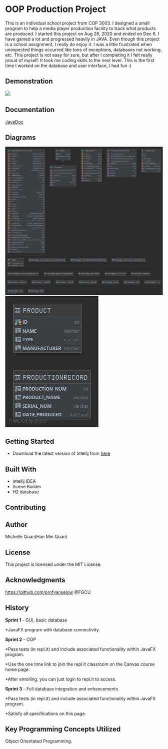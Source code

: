 # OOP Production Project
This is an individual school project from COP 3003. I designed a small program to help a media player production facility to track what products are produced.
I started this project on Aug 26, 2020 and ended on Dec 6. I have gained a lot and progressed heavily in JAVA.
Even though this project is a school assignment, I really do enjoy it. I was a little frustrated when unexpected things occurred like tons of exceptions, databases not working, etc. This project is not easy for sure, but after I completing it I felt really proud of myself. It took me coding skills to the next level. 
This is the first time I worked on the database and user interface, I had fun :)
## Demonstration
![](https://github.com/McMei/GradleProject/blob/week11/oop.gif)
## Documentation
[JavaDoc](https://mcmei.github.io/GradleProject/Main.html)

## Diagrams
![image 1](https://github.com/McMei/GradleProject/blob/week11/Top-Level%20Package.png)
![image 2](https://github.com/McMei/GradleProject/blob/week11/PRODUCT.png)

## Getting Started
* Download the latest version of Intellij from [here](https://www.jetbrains.com/idea/download/#section=windows)

## Built With
* Intellij IDEA
* Scene Builder
* H2 database
## Contributing


## Author
Michelle Quan(Han Mei Quan)

## License
This project is licensed under the MIT License.

## Acknowledgments
https://github.com/profvanselow
@FGCU

## History
**Sprint 1** - GUI, basic database

*JavaFX program with database connectivity.

**Sprint 2** - OOP

*Pass tests (in repl.it) and include associated functionality within JavaFX program.

  *Use the one time link to join the repl.it classroom on the Canvas course home page.

  *After enrolling, you can just login to repl.it to access.

**Sprint 3** - Full database integration and enhancements

*Pass tests (in repl.it) and include associated functionality within JavaFX program.

*Satisfy all specifications on this page. 

## Key Programming Concepts Utilized
Object Orientated Programming.
